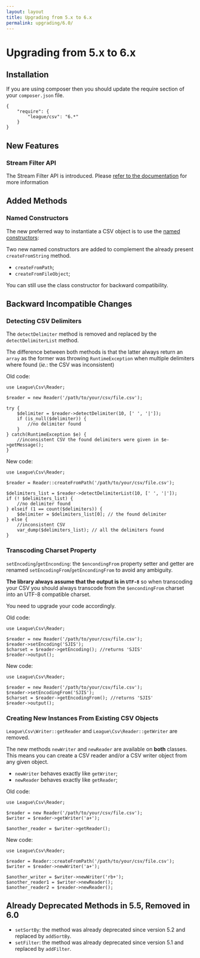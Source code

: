 ```yaml
---
layout: layout
title: Upgrading from 5.x to 6.x
permalink: upgrading/6.0/
---
```


# Upgrading from 5.x to 6.x

## Installation

If you are using composer then you should update the require section of your `composer.json` file.

~~~.language-javascript
{
    "require": {
        "league/csv": "6.*"
    }
}
~~~

## New Features

### Stream Filter API

The Stream Filter API is introduced. Please [refer to the documentation](/filtering/) for more information

## Added Methods

### Named Constructors

The new preferred way to instantiate a CSV object is to use the [named constructors](/overview/#instantiation): 

Two new named constructors are added to complement the already present `createFromString` method.

* `createFromPath`;
* `createFromFileObject`;

You can still use the class constructor for backward compatibility.

## Backward Incompatible Changes

### Detecting CSV Delimiters

The `detectDelimiter` method is removed and replaced by the `detectDelimiterList` method.

The difference between both methods is that the latter always return an `array` as the former was throwing `RuntimeException` when multiple delimiters where found (*ie.*: the CSV was inconsistent)

Old code:

~~~.language-php
use League\Csv\Reader;

$reader = new Reader('/path/to/your/csv/file.csv');

try {
	$delimiter = $reader->detectDelimiter(10, [' ', '|']);
	if (is_null($delimiter)) {
		//no delimiter found
	}
} catch(RuntimeException $e) {
	//inconsistent CSV the found delimiters were given in $e->getMessage();
}

~~~

New code:

~~~.language-php
use League\Csv\Reader;

$reader = Reader::createFromPath('/path/to/your/csv/file.csv');

$delimiters_list = $reader->detectDelimiterList(10, [' ', '|']);
if (! $delimiters_list) {
	//no delimiter found
} elseif (1 == count($delimiters)) {
	$delimiter = $delimiters_list[0]; // the found delimiter
} else {
	//inconsistent CSV 
	var_dump($delimiters_list); // all the delimiters found
}

~~~

### Transcoding Charset Property

`setEncoding`/`getEnconding`: the `$encondingFrom` property setter and getter are renamed `setEncodingFrom`/`getEncondingFrom` to avoid any ambiguity. 

**The library always assume that the output is in `UTF-8`** so when transcoding your CSV you should always transcode from the `$encondingFrom` charset into an UTF-8 compatible charset.

You need to upgrade your code accordingly.

Old code:

~~~.language-php
use League\Csv\Reader;

$reader = new Reader('/path/to/your/csv/file.csv');
$reader->setEncoding('SJIS');
$charset = $reader->getEncoding(); //returns 'SJIS'
$reader->output();

~~~

New code:

~~~.language-php
use League\Csv\Reader;

$reader = new Reader('/path/to/your/csv/file.csv');
$reader->setEncodingFrom('SJIS');
$charset = $reader->getEncodingFrom(); //returns 'SJIS'
$reader->output();

~~~

### Creating New Instances From Existing CSV Objects

`League\Csv\Writer::getReader` and `League\Csv\Reader::getWriter` are removed. 

The new methods `newWriter` and `newReader` are available on **both** classes. This means you can create a CSV reader and/or a CSV writer object from any given object.

* `newWriter` behaves exactly like `getWriter`;
* `newReader` behaves exactly like `getReader`;

Old code:

~~~.language-php
use League\Csv\Reader;

$reader = new Reader('/path/to/your/csv/file.csv');
$writer = $reader->getWriter('a+');

$another_reader = $writer->getReader();
~~~

New code:

~~~.language-php
use League\Csv\Reader;

$reader = Reader::createFromPath('/path/to/your/csv/file.csv');
$writer = $reader->newWriter('a+');

$another_writer = $writer->newWriter('rb+');
$another_reader1 = $writer->newReader();
$another_reader2 = $reader->newReader();
~~~

## Already Deprecated Methods in 5.5, Removed in 6.0

- `setSortBy`: the method was already deprecated since version 5.2 and replaced by `addSortBy`.
- `setFilter`: the method was already deprecated since version 5.1 and replaced by `addFilter`.
